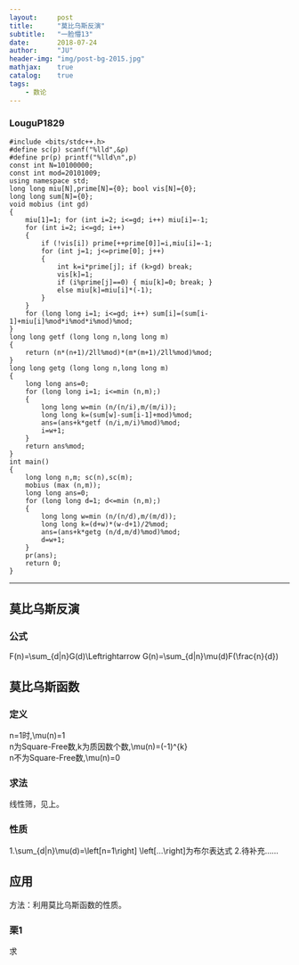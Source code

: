 ```yaml
---
layout:     post
title:      "莫比乌斯反演"
subtitle:   "一脸懵13"
date:       2018-07-24
author:     "JU"
header-img: "img/post-bg-2015.jpg"
mathjax:    true
catalog:    true
tags:
    - 数论
---
```


### LouguP1829

    #include <bits/stdc++.h>
    #define sc(p) scanf("%lld",&p)
    #define pr(p) printf("%lld\n",p)
    const int N=10100000;
    const int mod=20101009;
    using namespace std;
    long long miu[N],prime[N]={0}; bool vis[N]={0};
    long long sum[N]={0};
    void mobius (int gd)
    {
        miu[1]=1; for (int i=2; i<=gd; i++) miu[i]=-1;
        for (int i=2; i<=gd; i++)
        {
            if (!vis[i]) prime[++prime[0]]=i,miu[i]=-1;
            for (int j=1; j<=prime[0]; j++)
            {
                int k=i*prime[j]; if (k>gd) break;
                vis[k]=1;
                if (i%prime[j]==0) { miu[k]=0; break; }
                else miu[k]=miu[i]*(-1);
            }
        }
        for (long long i=1; i<=gd; i++) sum[i]=(sum[i-1]+miu[i]%mod*i%mod*i%mod)%mod;
    }
    long long getf (long long n,long long m)
    {
        return (n*(n+1)/2ll%mod)*(m*(m+1)/2ll%mod)%mod;
    }
    long long getg (long long n,long long m)
    {
        long long ans=0;
        for (long long i=1; i<=min (n,m);)
        {
            long long w=min (n/(n/i),m/(m/i));
            long long k=(sum[w]-sum[i-1]+mod)%mod;
            ans=(ans+k*getf (n/i,m/i)%mod)%mod;
            i=w+1;
        }
        return ans%mod;
    }
    int main()
    {
        long long n,m; sc(n),sc(m);
        mobius (max (n,m));
        long long ans=0;
        for (long long d=1; d<=min (n,m);)
        {
            long long w=min (n/(n/d),m/(m/d));
            long long k=(d+w)*(w-d+1)/2%mod;
            ans=(ans+k*getg (n/d,m/d)%mod)%mod;
            d=w+1;
        }
        pr(ans);
        return 0;
    }

---

## 莫比乌斯反演
### 公式
F(n)=\sum_{d|n}G(d)\Leftrightarrow G(n)=\sum_{d|n}\mu(d)F(\frac{n}{d})
## 莫比乌斯函数
### 定义
n=1时,\mu(n)=1  
n为Square-Free数,k为质因数个数,\mu(n)=(-1)^{k}  
n不为Square-Free数,\mu(n)=0
### 求法
线性筛，见上。
### 性质
1.\sum_{d|n}\mu(d)=\left[n=1\right]
\left[…\right]为布尔表达式
2.待补充……
## 应用
方法：利用莫比乌斯函数的性质。
### 栗1
求
